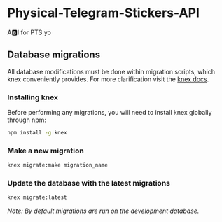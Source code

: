 # Physical-Telegram-Stickers-API
A🅱️I for PTS yo

## Database migrations
All database modifications must be done within migration scripts, which knex conveniently provides. For more clarification visit the [knex docs](http://knexjs.org/#Migrations).

### Installing knex
Before performing any migrations, you will need to install knex globally through npm:
```bash
npm install -g knex
```

### Make a new migration
```bash
knex migrate:make migration_name
```

### Update the database with the latest migrations
```bash
knex migrate:latest
```
_Note: By default migrations are run on the development database._
